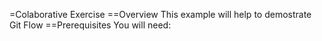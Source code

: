=Colaborative Exercise
==Overview
This example will help to demostrate Git Flow
==Prerequisites
You will need:

